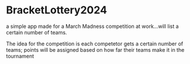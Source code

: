 # BracketLottery2024

a simple app made for a March Madness competition at work...will list a certain number of teams.

The idea for the competition is each competetor gets a certain number of teams; points will be assigned based on how far their teams make it in the tournament
